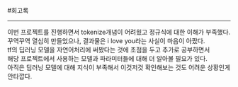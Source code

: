 #회고록  

----  
  
  
  
이번 프로젝트를 진행하면서 tokenize개념이 어려웠고 정규식에 대한 이해가 부족했다.  
꾸역꾸역 열심히 만들었으나, 결과물은 i love you라는 사실이 마음이 아팠다.  
tf의 딥러닝 모델을 자연어처리에 써봤다는 것에 초점을 두고 추가로 공부하면서  
해당 프로젝트에서 사용하는 모델과 파라미터들에 대해 더 알아볼 필요가 있다.  
아직은 딥러닝 모델에 대해 지식이 부족해서 이것저것 확인해보는 것도 어려운 상황인게 안타깝다.